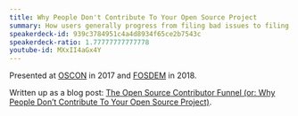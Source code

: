 ```yaml
---
title: Why People Don't Contribute To Your Open Source Project
summary: How users generally progress from filing bad issues to filing good issues to making simple contributions to making complex contributions to maintaining an open source project.
speakerdeck-id: 939c3784951c4a4d8934f65ce2b7543c
speakerdeck-ratio: 1.77777777777778
youtube-id: MXxII4aGx4Y
---
```

Presented at [OSCON](https://conferences.oreilly.com/oscon/oscon-tx) in 2017 and [FOSDEM](https://fosdem.org/) in 2018.

Written up as a blog post: [The Open Source Contributor Funnel (or: Why People Don’t Contribute To Your Open Source Project)](/2018/08/14/the-open-source-contributor-funnel-why-people-dont-contribute-to-your-open-source-project/).
